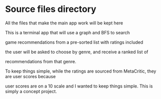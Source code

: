 # Source files directory

All the files that make the main app work will be kept here

This is a terminal app that will use a graph and BFS to search

game recommendations from a pre-sorted list with ratings included

the user will be asked to choose by genre, and receive a ranked list of 

recommendations from that genre. 

To keep things simple, while the ratings are sourced from MetaCritic, they are user scores because

user scores are on a 10 scale and I wanted to keep things simple. This is simply a concept project.

